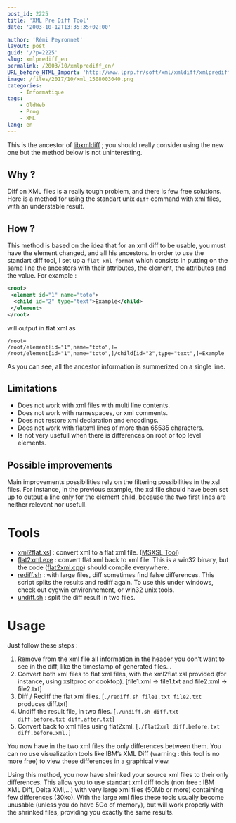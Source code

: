 ```yaml
---
post_id: 2225
title: 'XML Pre Diff Tool'
date: '2003-10-12T13:35:35+02:00'

author: 'Rémi Peyronnet'
layout: post
guid: '/?p=2225'
slug: xmlprediff_en
permalink: /2003/10/xmlprediff_en/
URL_before_HTML_Import: 'http://www.lprp.fr/soft/xml/xmldiff/xmlprediff_en.php3'
image: /files/2017/10/xml_1508003040.png
categories:
    - Informatique
tags:
    - OldWeb
    - Prog
    - XML
lang: en
---
```


This is the ancestor of [libxmldiff](/libxmldiff/) ; you should really consider using the new one but the method below is not uninteresting.


## Why ?

Diff on XML files is a really tough problem, and there is few free solutions. Here is a method for using the standart unix `diff` command with xml files, with an understable result.

## How ?

This method is based on the idea that for an xml diff to be usable, you must have the element changed, and all his ancestors. In order to use the standart diff tool, I set up a `flat xml format` which consists in putting on the same line the ancestors with their attributes, the element, the attributes and the value. For example :

```xml
<root>
 <element id="1" name="toto">
  <child id="2" type="text">Example</child>
 </element>
</root>
```

will output in flat xml as

```
/root=
/root/element[id="1",name="toto",]=
/root/element[id="1",name="toto",]/child[id="2",type="text",]=Example
```

As you can see, all the ancestor information is summerized on a single line.

## Limitations

- Does not work with xml files with multi line contents.
- Does not work with namespaces, or xml comments.
- Does not restore xml declaration and encodings.
- Does not work with flatxml lines of more than 65535 characters.
- Is not very usefull when there is differences on root or top level elements.

## Possible improvements

Main improvements possibilities rely on the filtering possibilities in the xsl files. For instance, in the previous example, the xsl file should have been set up to output a line only for the element child, because the two first lines are neither relevant nor usefull.

# Tools

- [xml2flat.xsl](/files/old-web/soft/xml/xmldiff/xml2flat.xsl) : convert xml to a flat xml file. ([MSXSL Tool](/files/old-web/soft/xml/xmldiff/msxsl.exe))
- [flat2xml.exe](/files/old-web/soft/xml/xmldiff/flat2xml.exe) : convert flat xml back to xml file. This is a win32 binary, but the code ([flat2xml.cpp](/files/old-web/soft/xml/xmldiff/flat2xml.cpp)) should compile everywhere.
- [rediff.sh](/files/old-web/soft/xml/xmldiff/rediff.sh) : with large files, diff sometimes find false differences. This script splits the results and rediff again. To use this under windows, check out cygwin environnement, or win32 unix tools.
- [undiff.sh](/files/old-web/soft/xml/xmldiff/undiff.sh) : split the diff result in two files.

# Usage

Just follow these steps :

1. Remove from the xml file all information in the header you don’t want to see in the diff, like the timestamp of generated files…
2. Convert both xml files to flat xml files, with the xml2flat.xsl provided (for instance, using xsltproc or cooktop). \[file1.xml -&gt; file1.txt and file2.xml -&gt; file2.txt\]
3. Diff / Rediff the flat xml files. \[`./rediff.sh file1.txt file2.txt` produces diff.txt\]
4. Undiff the result file, in two files. \[`./undiff.sh diff.txt diff.before.txt diff.after.txt`\]
5. Convert back to xml files using flat2xml. \[`./flat2xml diff.before.txt diff.before.xml.]`

You now have in the two xml files the only differences between them. You can no use visualization tools like IBM’s XML Diff (warning : this tool is no more free) to view these differences in a graphical view.

Using this method, you now have shrinked your source xml files to their only differences. This allow you to use standart xml diff tools (non free : IBM XML Diff, Delta XMl,…) with very large xml files (50Mb or more) containing few differences (30ko). With the large xml files these tools usually become unusable (unless you do have 5Go of memory), but will work properly with the shrinked files, providing you exactly the same results.